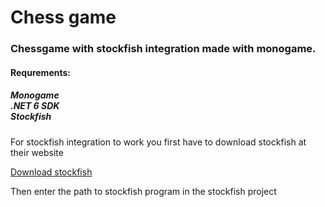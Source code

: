 <h1>Chess game</h1>

<h3>Chessgame with stockfish integration made with monogame.</h3>

<h4>Requrements:</h4>
  <h5>
Monogame <br/>
.NET 6 SDK <br/>
Stockfish <br/>
</h5>

For stockfish integration to work you first have to download stockfish at their website

<a href="https://stockfishchess.org/download/">Download stockfish</a> 

Then enter the path to stockfish program in the stockfish project

